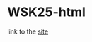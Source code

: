 # WSK25-html

link to the [site](https://users.metropolia.fi/~ilkkasin/WSK25/opiskelijaravintola/home.html)